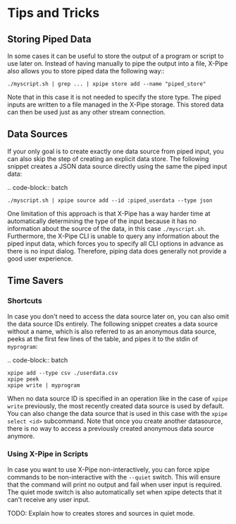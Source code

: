 # Tips and Tricks

## Storing Piped Data

In some cases it can be useful to store the output of a program or script
to use later on.
Instead of having manually to pipe the output into a file, X-Pipe also allows
you to store piped data the following way::

    ./myscript.sh | grep ... | xpipe store add --name "piped_store"

Note that in this case it is not needed to specify the store type.
The piped inputs are written to a file managed in the X-Pipe storage.
This stored data can then be used just as any other stream connection.


## Data Sources

If your only goal is to create exactly one data source from piped input,
you can also skip the step of creating an explicit data store.
The following snippet creates a JSON data source directly using the same the piped input data:

.. code-block:: batch

    ./myscript.sh | xpipe source add --id :piped_userdata --type json

One limitation of this approach is that X-Pipe has a way harder time at automatically determining the type of the input
because it has no information about the source of the data, in this case ``./myscript.sh``.
Furthermore, the X-Pipe CLI is unable to query any information about the piped input data,
which forces you to specify all CLI options in advance as there is no input dialog.
Therefore, piping data does generally not provide a good user experience.

## Time Savers

### Shortcuts

In case you don't need to access the data source later on, you can also omit the data source IDs entirely.
The following snippet creates a data source without a name, which is also referred to as an anonymous data source,
peeks at the first few lines of the table,
and pipes it to the stdin of ``myprogram``:

.. code-block:: batch

    xpipe add --type csv ./userdata.csv
    xpipe peek
    xpipe write | myprogram

When no data source ID is specified in an operation like in the case of ``xpipe write`` previously,
the most recently created data source is used by default.
You can also change the data source that is used in this case with the ``xpipe select <id>`` subcommand.
Note that once you create another datasource, there is no way to access a previously created anonymous data source anymore.


### Using X-Pipe in Scripts

In case you want to use X-Pipe non-interactively,
you can force xpipe commands to be non-interactive with the ``--quiet`` switch.
This will ensure that the command will print no output and fail when user input is required.
The quiet mode switch is also automatically set when xpipe detects that it can't receive any user input.

TODO: Explain how to creates stores and sources in quiet mode.
